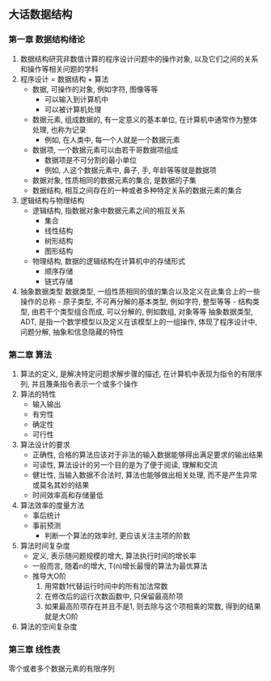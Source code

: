 ## 大话数据结构

### 第一章 数据结构绪论
1. 数据结构研究非数值计算的程序设计问题中的操作对象, 以及它们之间的关系和操作等相关问题的学科
1. 程序设计 = 数据结构 + 算法
    - 数据, 可操作的对象, 例如字符, 图像等等
        - 可以输入到计算机中
        - 可以被计算机处理
    - 数据元素, 组成数据的, 有一定意义的基本单位, 在计算机中通常作为整体处理, 也称为记录
        - 例如, 在人类中, 每一个人就是一个数据元素
    - 数据项, 一个数据元素可以由若干哥数据项组成
        - 数据项是不可分割的最小单位
        - 例如, 人这个数据元素中, 鼻子, 手, 年龄等等就是数据项
    - 数据对象, 性质相同的数据元素的集合, 是数据的子集
    - 数据结构, 相互之间存在的一种或者多种特定关系的数据元素的集合
1. 逻辑结构与物理结构
    - 逻辑结构, 指数据对象中数据元素之间的相互关系
        - 集合
        - 线性结构
        - 树形结构
        - 图形结构
    - 物理结构, 数据的逻辑结构在计算机中的存储形式
        - 顺序存储
        - 链式存储
1. 抽象数据类型
    数据类型, 一组性质相同的值的集合以及定义在此集合上的一些操作的总称
        - 原子类型, 不可再分解的基本类型, 例如字符, 整型等等
        - 结构类型, 由若干个类型组合而成, 可以分解的, 例如数组, 对象等等
    抽象数据类型, ADT, 是指一个数学模型以及定义在该模型上的一组操作, 体现了程序设计中, 问题分解, 抽象和信息隐藏的特性

### 第二章 算法
1. 算法的定义, 是解决特定问题求解步骤的描述, 在计算机中表现为指令的有限序列, 并且篾条指令表示一个或多个操作
1. 算法的特性
    - 输入输出
    - 有穷性
    - 确定性
    - 可行性
1. 算法设计的要求
    - 正确性, 合格的算法应该对于非法的输入数据能够得出满足要求的输出结果
    - 可读性, 算法设计的另一个目的是为了便于阅读, 理解和交流
    - 健壮性, 当输入数据不合法时, 算法也能够做出相关处理, 而不是产生异常或莫名其妙的结果
    - 时间效率高和存储量低
1. 算法效率的度量方法
    - 事后统计
    - 事前预测
        - 判断一个算法的效率时, 更应该关注主项的阶数
1. 算法时间复杂度
    - 定义, 表示随问题规模的增大, 算法执行时间的增长率
    - 一般而言, 随着n的增大, T(n)增长最慢的算法为最优算法
    - 推导大O阶
        1. 用常数1代替运行时间中的所有加法常数
        1. 在修改后的运行次数函数中, 只保留最高阶项
        1. 如果最高阶项存在并且不是1, 则去除与这个项相乘的常数, 得到的结果就是大O阶
1. 算法的空间复杂度

### 第三章 线性表
零个或者多个数据元素的有限序列



